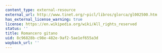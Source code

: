 ```yaml
---
content_type: external-resource
external_url: http://www.tinet.org/~picl/libros/glorca/gl002500.htm
has_external_license_warning: true
license: https://en.wikipedia.org/wiki/All_rights_reserved
status: ''
title: Romancero gitano
uid: 8c96828b-c98e-482e-9af2-5ae1ef655a3d
wayback_url: ''
---
```

